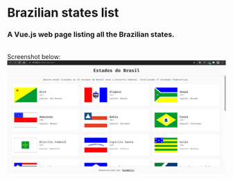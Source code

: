 # Brazilian states list

### A Vue.js web page listing all the Brazilian states.

<br>
Screenshot below:
<img src="./images/brazilian-states-list-screenshot.png" alt="screeshot">